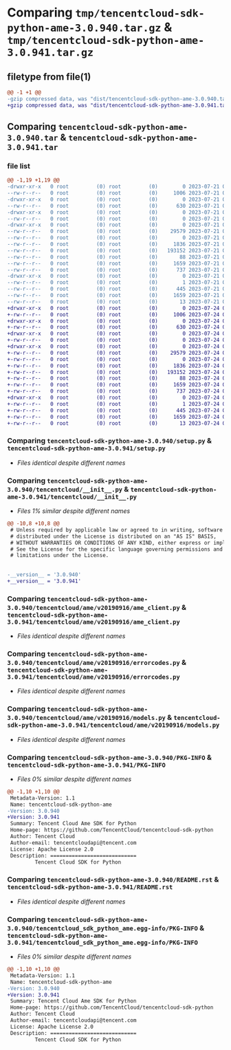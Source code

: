 # Comparing `tmp/tencentcloud-sdk-python-ame-3.0.940.tar.gz` & `tmp/tencentcloud-sdk-python-ame-3.0.941.tar.gz`

## filetype from file(1)

```diff
@@ -1 +1 @@
-gzip compressed data, was "dist/tencentcloud-sdk-python-ame-3.0.940.tar", last modified: Fri Jul 21 00:21:29 2023, max compression
+gzip compressed data, was "dist/tencentcloud-sdk-python-ame-3.0.941.tar", last modified: Mon Jul 24 00:18:27 2023, max compression
```

## Comparing `tencentcloud-sdk-python-ame-3.0.940.tar` & `tencentcloud-sdk-python-ame-3.0.941.tar`

### file list

```diff
@@ -1,19 +1,19 @@
-drwxr-xr-x   0 root         (0) root         (0)        0 2023-07-21 00:21:29.000000 tencentcloud-sdk-python-ame-3.0.940/
--rw-r--r--   0 root         (0) root         (0)     1006 2023-07-21 00:21:29.000000 tencentcloud-sdk-python-ame-3.0.940/setup.py
-drwxr-xr-x   0 root         (0) root         (0)        0 2023-07-21 00:21:29.000000 tencentcloud-sdk-python-ame-3.0.940/tencentcloud/
--rw-r--r--   0 root         (0) root         (0)      630 2023-07-21 00:21:29.000000 tencentcloud-sdk-python-ame-3.0.940/tencentcloud/__init__.py
-drwxr-xr-x   0 root         (0) root         (0)        0 2023-07-21 00:21:29.000000 tencentcloud-sdk-python-ame-3.0.940/tencentcloud/ame/
--rw-r--r--   0 root         (0) root         (0)        0 2023-07-21 00:21:29.000000 tencentcloud-sdk-python-ame-3.0.940/tencentcloud/ame/__init__.py
-drwxr-xr-x   0 root         (0) root         (0)        0 2023-07-21 00:21:29.000000 tencentcloud-sdk-python-ame-3.0.940/tencentcloud/ame/v20190916/
--rw-r--r--   0 root         (0) root         (0)    29579 2023-07-21 00:21:29.000000 tencentcloud-sdk-python-ame-3.0.940/tencentcloud/ame/v20190916/ame_client.py
--rw-r--r--   0 root         (0) root         (0)        0 2023-07-21 00:21:29.000000 tencentcloud-sdk-python-ame-3.0.940/tencentcloud/ame/v20190916/__init__.py
--rw-r--r--   0 root         (0) root         (0)     1836 2023-07-21 00:21:29.000000 tencentcloud-sdk-python-ame-3.0.940/tencentcloud/ame/v20190916/errorcodes.py
--rw-r--r--   0 root         (0) root         (0)   193152 2023-07-21 00:21:29.000000 tencentcloud-sdk-python-ame-3.0.940/tencentcloud/ame/v20190916/models.py
--rw-r--r--   0 root         (0) root         (0)       88 2023-07-21 00:21:29.000000 tencentcloud-sdk-python-ame-3.0.940/setup.cfg
--rw-r--r--   0 root         (0) root         (0)     1659 2023-07-21 00:21:29.000000 tencentcloud-sdk-python-ame-3.0.940/PKG-INFO
--rw-r--r--   0 root         (0) root         (0)      737 2023-07-21 00:21:29.000000 tencentcloud-sdk-python-ame-3.0.940/README.rst
-drwxr-xr-x   0 root         (0) root         (0)        0 2023-07-21 00:21:29.000000 tencentcloud-sdk-python-ame-3.0.940/tencentcloud_sdk_python_ame.egg-info/
--rw-r--r--   0 root         (0) root         (0)        1 2023-07-21 00:21:29.000000 tencentcloud-sdk-python-ame-3.0.940/tencentcloud_sdk_python_ame.egg-info/dependency_links.txt
--rw-r--r--   0 root         (0) root         (0)      445 2023-07-21 00:21:29.000000 tencentcloud-sdk-python-ame-3.0.940/tencentcloud_sdk_python_ame.egg-info/SOURCES.txt
--rw-r--r--   0 root         (0) root         (0)     1659 2023-07-21 00:21:29.000000 tencentcloud-sdk-python-ame-3.0.940/tencentcloud_sdk_python_ame.egg-info/PKG-INFO
--rw-r--r--   0 root         (0) root         (0)       13 2023-07-21 00:21:29.000000 tencentcloud-sdk-python-ame-3.0.940/tencentcloud_sdk_python_ame.egg-info/top_level.txt
+drwxr-xr-x   0 root         (0) root         (0)        0 2023-07-24 00:18:27.000000 tencentcloud-sdk-python-ame-3.0.941/
+-rw-r--r--   0 root         (0) root         (0)     1006 2023-07-24 00:18:27.000000 tencentcloud-sdk-python-ame-3.0.941/setup.py
+drwxr-xr-x   0 root         (0) root         (0)        0 2023-07-24 00:18:27.000000 tencentcloud-sdk-python-ame-3.0.941/tencentcloud/
+-rw-r--r--   0 root         (0) root         (0)      630 2023-07-24 00:18:27.000000 tencentcloud-sdk-python-ame-3.0.941/tencentcloud/__init__.py
+drwxr-xr-x   0 root         (0) root         (0)        0 2023-07-24 00:18:27.000000 tencentcloud-sdk-python-ame-3.0.941/tencentcloud/ame/
+-rw-r--r--   0 root         (0) root         (0)        0 2023-07-24 00:18:27.000000 tencentcloud-sdk-python-ame-3.0.941/tencentcloud/ame/__init__.py
+drwxr-xr-x   0 root         (0) root         (0)        0 2023-07-24 00:18:27.000000 tencentcloud-sdk-python-ame-3.0.941/tencentcloud/ame/v20190916/
+-rw-r--r--   0 root         (0) root         (0)    29579 2023-07-24 00:18:27.000000 tencentcloud-sdk-python-ame-3.0.941/tencentcloud/ame/v20190916/ame_client.py
+-rw-r--r--   0 root         (0) root         (0)        0 2023-07-24 00:18:27.000000 tencentcloud-sdk-python-ame-3.0.941/tencentcloud/ame/v20190916/__init__.py
+-rw-r--r--   0 root         (0) root         (0)     1836 2023-07-24 00:18:27.000000 tencentcloud-sdk-python-ame-3.0.941/tencentcloud/ame/v20190916/errorcodes.py
+-rw-r--r--   0 root         (0) root         (0)   193152 2023-07-24 00:18:27.000000 tencentcloud-sdk-python-ame-3.0.941/tencentcloud/ame/v20190916/models.py
+-rw-r--r--   0 root         (0) root         (0)       88 2023-07-24 00:18:27.000000 tencentcloud-sdk-python-ame-3.0.941/setup.cfg
+-rw-r--r--   0 root         (0) root         (0)     1659 2023-07-24 00:18:27.000000 tencentcloud-sdk-python-ame-3.0.941/PKG-INFO
+-rw-r--r--   0 root         (0) root         (0)      737 2023-07-24 00:18:27.000000 tencentcloud-sdk-python-ame-3.0.941/README.rst
+drwxr-xr-x   0 root         (0) root         (0)        0 2023-07-24 00:18:27.000000 tencentcloud-sdk-python-ame-3.0.941/tencentcloud_sdk_python_ame.egg-info/
+-rw-r--r--   0 root         (0) root         (0)        1 2023-07-24 00:18:27.000000 tencentcloud-sdk-python-ame-3.0.941/tencentcloud_sdk_python_ame.egg-info/dependency_links.txt
+-rw-r--r--   0 root         (0) root         (0)      445 2023-07-24 00:18:27.000000 tencentcloud-sdk-python-ame-3.0.941/tencentcloud_sdk_python_ame.egg-info/SOURCES.txt
+-rw-r--r--   0 root         (0) root         (0)     1659 2023-07-24 00:18:27.000000 tencentcloud-sdk-python-ame-3.0.941/tencentcloud_sdk_python_ame.egg-info/PKG-INFO
+-rw-r--r--   0 root         (0) root         (0)       13 2023-07-24 00:18:27.000000 tencentcloud-sdk-python-ame-3.0.941/tencentcloud_sdk_python_ame.egg-info/top_level.txt
```

### Comparing `tencentcloud-sdk-python-ame-3.0.940/setup.py` & `tencentcloud-sdk-python-ame-3.0.941/setup.py`

 * *Files identical despite different names*

### Comparing `tencentcloud-sdk-python-ame-3.0.940/tencentcloud/__init__.py` & `tencentcloud-sdk-python-ame-3.0.941/tencentcloud/__init__.py`

 * *Files 1% similar despite different names*

```diff
@@ -10,8 +10,8 @@
 # Unless required by applicable law or agreed to in writing, software
 # distributed under the License is distributed on an "AS IS" BASIS,
 # WITHOUT WARRANTIES OR CONDITIONS OF ANY KIND, either express or implied.
 # See the License for the specific language governing permissions and
 # limitations under the License.
 
 
-__version__ = '3.0.940'
+__version__ = '3.0.941'
```

### Comparing `tencentcloud-sdk-python-ame-3.0.940/tencentcloud/ame/v20190916/ame_client.py` & `tencentcloud-sdk-python-ame-3.0.941/tencentcloud/ame/v20190916/ame_client.py`

 * *Files identical despite different names*

### Comparing `tencentcloud-sdk-python-ame-3.0.940/tencentcloud/ame/v20190916/errorcodes.py` & `tencentcloud-sdk-python-ame-3.0.941/tencentcloud/ame/v20190916/errorcodes.py`

 * *Files identical despite different names*

### Comparing `tencentcloud-sdk-python-ame-3.0.940/tencentcloud/ame/v20190916/models.py` & `tencentcloud-sdk-python-ame-3.0.941/tencentcloud/ame/v20190916/models.py`

 * *Files identical despite different names*

### Comparing `tencentcloud-sdk-python-ame-3.0.940/PKG-INFO` & `tencentcloud-sdk-python-ame-3.0.941/PKG-INFO`

 * *Files 0% similar despite different names*

```diff
@@ -1,10 +1,10 @@
 Metadata-Version: 1.1
 Name: tencentcloud-sdk-python-ame
-Version: 3.0.940
+Version: 3.0.941
 Summary: Tencent Cloud Ame SDK for Python
 Home-page: https://github.com/TencentCloud/tencentcloud-sdk-python
 Author: Tencent Cloud
 Author-email: tencentcloudapi@tencent.com
 License: Apache License 2.0
 Description: ============================
         Tencent Cloud SDK for Python
```

### Comparing `tencentcloud-sdk-python-ame-3.0.940/README.rst` & `tencentcloud-sdk-python-ame-3.0.941/README.rst`

 * *Files identical despite different names*

### Comparing `tencentcloud-sdk-python-ame-3.0.940/tencentcloud_sdk_python_ame.egg-info/PKG-INFO` & `tencentcloud-sdk-python-ame-3.0.941/tencentcloud_sdk_python_ame.egg-info/PKG-INFO`

 * *Files 0% similar despite different names*

```diff
@@ -1,10 +1,10 @@
 Metadata-Version: 1.1
 Name: tencentcloud-sdk-python-ame
-Version: 3.0.940
+Version: 3.0.941
 Summary: Tencent Cloud Ame SDK for Python
 Home-page: https://github.com/TencentCloud/tencentcloud-sdk-python
 Author: Tencent Cloud
 Author-email: tencentcloudapi@tencent.com
 License: Apache License 2.0
 Description: ============================
         Tencent Cloud SDK for Python
```

